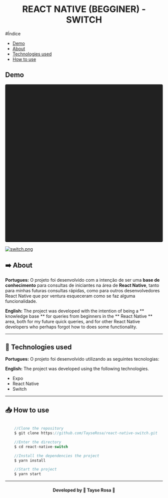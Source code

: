 <h1 align="center"> REACT NATIVE (BEGGINER) - SWITCH </h1>

#Índice
- [Demo](#-demo)
- [About](#-about)
- [Technologies used](#-tecnologias-utilizadas)
- [How to use](#-how-to-use)

## Demo
<div data-snack-id="@tayse_rosa/switch---react-native" data-snack-platform="android" data-snack-preview="true" data-snack-theme="dark" style="overflow:hidden;background:#212121;border:1px solid var(--color-border);border-radius:4px;height:505px;width:100%"></div>
<script async src="https://snack.expo.io/embed.js">JSDFNKJDSNF</script>

[![switch.png](https://i.postimg.cc/2jqspL07/switch.png)](https://postimg.cc/Th67g1MK)

## ➡️ About
<b>Portugues:</b>
O projeto foi desenvolvido com a intenção de ser uma **base de conhecimento** para consultas de iniciantes na área de **React Native**, tanto para minhas futuras consultas rápidas, como para outros desenvolvedores React Native que por ventura esqueceram como se faz alguma funcionalidade.

<b>English:</b>
The project was developed with the intention of being a ** knowledge base ** for queries from beginners in the ** React Native ** area, both for my future quick queries, and for other React Native developers who perhaps forgot how to does some functionality.

---

## 🚀 Technologies used
<b>Portugues:</b>
O projeto foi desenvolvido utilizando as seguintes tecnologias:

<b>English:</b>
The project was developed using the following technologies.

- Expo
- React Native
- Switch

---

## 📥 How to use
```js

    //Clone the repository
    $ git clone https://github.com/TayseRosa/react-native-switch.git

    //Enter the directory 
    $ cd react-native-switch

    //Install the dependencies the project
    $ yarn install

    //Start the project
    $ yarn start

``` 

---
<h4 align="center"> Developed by 🚀 Tayse Rosa 🌸 </h4>
